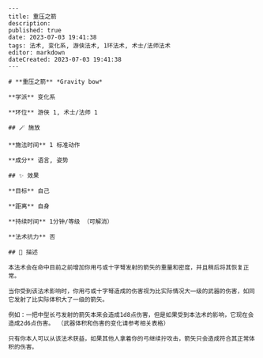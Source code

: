 
    ---
    title: 重压之箭
    description: 
    published: true
    date: 2023-07-03 19:41:38
    tags: 法术, 变化系, 游侠法术, 1环法术, 术士/法师法术
    editor: markdown
    dateCreated: 2023-07-03 19:41:38
    ---

    # **重压之箭** *Gravity bow*

    **学派** 变化系 

    **环位** 游侠 1, 术士/法师 1

    ## 🪄 施放

    **施法时间** 1 标准动作

    **成分** 语言, 姿势

    ## ✨ 效果 

    **目标** 自己 

    **距离** 自身  

    **持续时间** 1分钟/等级 （可解消） 

    **法术抗力** 否

    ## 📖 描述

    本法术会在命中目前之前增加你用弓或十字弩发射的箭矢的重量和密度，并且稍后将其恢复正常。

    当你受到该法术影响时，你用弓或十字弩造成的伤害视为比实际情况大一级的武器的伤害，如同它发射了比实际体积大了一级的箭矢。

    例如：一把中型长弓发射的箭矢本来会造成1d8点伤害，但是如果受到本法术的影响，它现在会造成2d6点伤害。 （武器体积和伤害的变化请参考相关表格）

    只有你本人可以从该法术获益，如果其他人拿着你的弓继续拧攻击，箭矢只会造成符合其正常体积的伤害。
    